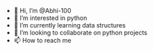 - 👋 Hi, I’m @Abhi-100
- 👀 I’m interested in python
- 🌱 I’m currently learning data structures
- 💞️ I’m looking to collaborate on python projects
- 📫 How to reach me 

<!---
Abhi-100/Abhi-100 is a ✨ special ✨ repository because its `README.md` (this file) appears on your GitHub profile.
You can click the Preview link to take a look at your changes.
--->
